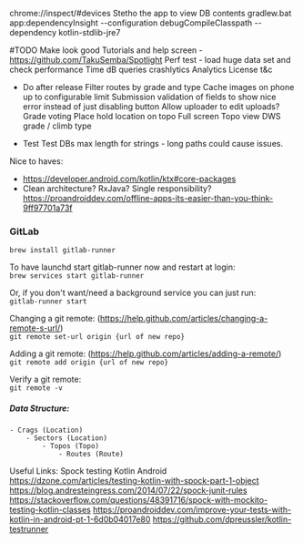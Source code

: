 chrome://inspect/#devices
Stetho the app to view DB contents
gradlew.bat app:dependencyInsight --configuration debugCompileClasspath  --dependency kotlin-stdlib-jre7

#TODO
Make look good
Tutorials and help screen - https://github.com/TakuSemba/Spotlight
Perf test - load huge data set and check performance
Time dB queries
crashlytics
Analytics
License t&c

- Do after release
Filter routes by grade and type
Cache images on phone up to configurable limit
Submission validation of fields to show nice error instead of just disabling button
Allow uploader to edit uploads?
Grade voting
Place hold location on topo
Full screen Topo view
DWS grade / climb  type


- Test
Test DBs max length for strings - long paths could cause issues.

Nice to haves:
- https://developer.android.com/kotlin/ktx#core-packages
- Clean architecture? RxJava? Single responsibility?
https://proandroiddev.com/offline-apps-its-easier-than-you-think-9ff97701a73f

### GitLab
`brew install gitlab-runner`

To have launchd start gitlab-runner now and restart at login: <br />
`brew services start gitlab-runner`

Or, if you don't want/need a background service you can just run:<br />
`gitlab-runner start`

Changing a git remote: (https://help.github.com/articles/changing-a-remote-s-url/)<br />
`git remote set-url origin {url of new repo}`

Adding a git remote: (https://help.github.com/articles/adding-a-remote/)<br />
`git remote add origin {url of new repo}`

Verify a git remote:<br />
`git remote -v`


##### Data Structure:
```
- Crags (Location)
    - Sectors (Location)
        - Topos (Topo)
            - Routes (Route)
```

Useful Links:
Spock testing Kotlin Android
https://dzone.com/articles/testing-kotlin-with-spock-part-1-object
https://blog.andresteingress.com/2014/07/22/spock-junit-rules
https://stackoverflow.com/questions/48391716/spock-with-mockito-testing-kotlin-classes
https://proandroiddev.com/improve-your-tests-with-kotlin-in-android-pt-1-6d0b04017e80
https://github.com/dpreussler/kotlin-testrunner